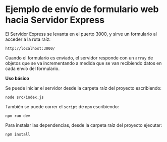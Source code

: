 # Ejemplo de envío de formulario web hacia Servidor Express

El Servidor Express se levanta en el puerto 3000, y sirve un formulario al acceder
a la ruta raíz:

    http://localhost:3000/

Cuando el formulario es enviado, el servidor responde con un `array` de objetos que
se va incrementando a medida que se van recibiendo datos en cada envío del formulario.

**Uso básico**

Se puede iniciar el servidor desde la carpeta raíz del proyecto escribiendo:

    node src/index.js

También se puede correr el `script` de `npm` escribiendo:

    npm run dev

Para instalar las dependencias, desde la carpeta raíz del proyecto ejecutar:

    npm install
